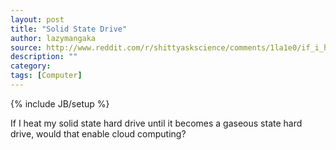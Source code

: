 ```yaml
---
layout: post
title: "Solid State Drive"
author: lazymangaka
source: http://www.reddit.com/r/shittyaskscience/comments/1la1e0/if_i_heat_my_solid_state_hard_drive_until_it/
description: ""
category:
tags: [Computer]
---
```

{% include JB/setup %}

If I heat my solid state hard drive until it becomes a gaseous state hard drive, would that enable cloud computing?
